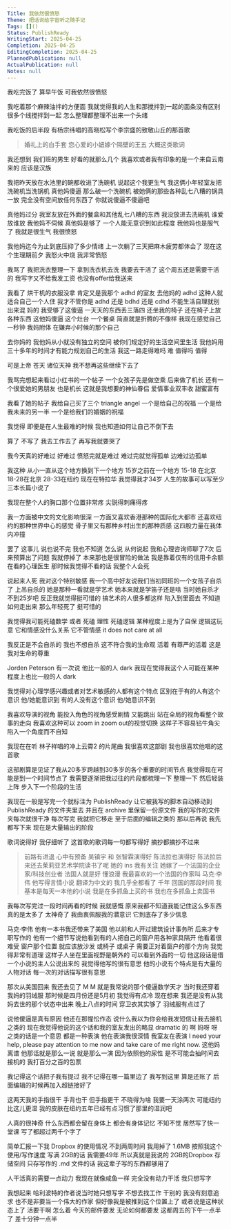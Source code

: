 ```yaml
---
Title: 我依然很愤怒
Theme: 把话说给宇宙听之随手记
Tags: []()
Status: PublishReady
WritingStart: 2025-04-25
Completion: 2025-04-25
EditingCompletion: 2025-04-25
PlannedPublication: null
ActualPublication: null
Notes: null
---
```

我吃完饭了
算早午饭
可我依然很愤怒

我吃着那个麻辣油拌的方便面
我就觉得我的人生和那搅拌到一起的面条没有区别
很多个线搅拌到一起
怎么整理都整理不出来一个头绪

我吃饭的后半段
有杨宗纬唱的高晓松写个李宗盛的致敬山丘的那首歌
> 婚礼上的白手套
> 您心爱的小妞嫁个隔壁的王五
大概这类歌词

我还想到
我们班的男生
好看的就那么几个
我喜欢或者我有印象的是一个来自云南来的
应该是汉族

我把昨天放在水池里的碗都收进了洗碗机
说起这个我更生气
我这俩小年轻室友把洗碗机当洗锅机
真他妈傻逼
那么破一个洗碗机
被她俩的那些各种乱七八糟的锅具一放
完全没有空间放任何东西了
你就说傻逼不傻逼吧

真他妈过分
我室友放在外面的餐盒和其他乱七八糟的东西
我没放进去洗碗机
谁爱放谁放
我他妈不伺候
真他妈是够了
一个人能无意识到如此程度
我他妈也是服气了
我就是很生气
我很愤怒

我他妈迄今为止到底压抑了多少情绪
上一次躺了三天把麻木疲劳都体会了
现在这个生理期前夕 我怒火中烧
我非常愤怒

我骂了
我把洗衣整理一下
拿到洗衣机去洗
我要去干活了
这个周五还是需要干活的
我写字又不给我发工资
也没有offer给我送来

我看了 烘干机的衣服没拿
肯定又是我那个 adhd 的室友
去他妈的 adhd 这种人就适合自己一个人住
我才不管你是 adhd 还是 bdhd 还是 cdhd 
不能生活自理就别出来混
妈的
我受够了这傻逼
一天天的东西丢三落四
还坐我的椅子
还在椅子上放各种东西
这他妈傻逼
这个灶台 一个餐桌 简直就是折腾的不像样
我现在感觉自己一秒钟 
我妈附体
在嫌弃小时候的那个自己

去你妈的
我他妈从小就没有独立的空间
被你们规定好的生活空间里生活
我他妈用三十多年的时间才有能力规划自己的生活
我这一路走得难吗
难
值得吗
值得

可是上帝
苍天
诸位天神
我不想再这些继续下去了

我骂完想起来看过小红书的一个帖子
一个女孩子先是做空乘
后来做了机长
还有一个很爱她的男朋友
也是机长
这就是我想要的神仙眷侣
爱情事业双丰收
甜蜜富有

我看了她的帖子
我给自己买了三个 triangle angel 
一个是给自己的祝福
一个是给我未来的另一半
一个是给我们的婚姻的祝福

我觉得
即便是在人生最难的时候
我也知道如何让自己不倒下去

算了 
不写了
我去工作去了
再写我就要哭了

我今天真的好难过
好难过
愤怒完就是难过
难过完就觉得孤单
边难过边孤单

我这种
从小一直从这个地方换到下一个地方 
15岁之前在一个地方
15-18 在北京
18-28在北京
28-33在纽约
现在在特拉华
我觉得我才34岁
人生的故事可以写至少三本长篇小说了

我现在整个人的胸口那个位置非常疼
尖锐得刺痛得疼

我一方面被中文的文化影响很深
一方面又喜欢香港那种的国际化大都市
还喜欢纽约的那种世界中心的感觉
骨子里又有那种乡村出生的那种质感
这四股力量在我体内冲撞

罢了
这事儿 说也说不完
我也不知道 怎么说 从何说起
我和心理咨询师聊了7次 后来预算出了问题 我就停掉了
本来那也是很冒险的做法 我是靠着仅有的信用卡余额在看的心理医生
那时候我觉得不看的话 我整个人会死

说起来人死
我对这个特别敏感
我一个高中好友说我们当初同班的一个女孩子自杀了
上吊自杀的
她是那种一看就是学艺术 她本来就是学笛子还是啥
当时她自杀才不到25岁吧
反正我就觉得挺可惜的
搞艺术的人很多都这样 陷入到里面去 不知道如何走出来 
那么年轻死了 挺可惜的

我觉得我可能死磕数学 或者 死磕 理性 死磕逻辑 某种程度上是为了自保
逻辑这玩意 它和情感没什么关系 它不管情感 it does not care at all

我反正是不会自杀的
我也不想自杀
这不符合我的生命观
活着 有尊严的活着 这是我对生命的尊重

Jorden Peterson 有一次说 他比一般的人 dark
我现在觉得我这个人可能在某种程度上也比一般的人 dark

我觉得对心理学感兴趣或者对艺术敏感的人都有这个特点
区别在于有的人有这个意识 他/她能意识到
有的人没有这个意识 他/她意识不到

我喜欢导演的视角
能投入角色的视角感受剧情 又能跳出 站在全局的视角看整个故事的走向
我喜欢这种可以 zoom in zoom out的视觉切换
这样子不容易钻牛角尖
陷入一个角度而不自知

我现在在听 林子祥唱的冲上云霄2 的片尾曲
我很喜欢这部剧
我也很喜欢他唱的这首歌

这部剧算是见证了我从20多岁跨越到30多岁的各个重要的时间节点
我觉得现在可能是到一个时间节点了
我需要逐渐把我过往的片段都梳理一下 整理一下
然后轻装上阵 步入下一个阶段的生活

我现在一般是写完一个就标注为 PublishReady 让它被我写的脚本自动移动到 PublishReady 的文件夹里去 并且在 archive 里保留一份原文件
我的写作的文件夹每次就很干净
每次写完 我就把它移走 至于后面的编辑之类的 那以后再说 我先都写下来 现在是大量输出的阶段

歌词说得好
我仔细听了 这首歌的歌词每一句都写得好 摘抄都摘抄不过来
> 前路有进退 心中有预备
吴镇宇 和 张智霖演得好 陈法拉也演得好 陈法拉后来还去茱莉亚艺术学院读书了呢 她的 ins 我有关注 她嫁了一个法国的企业家/科技创业者 法国人就是好 懂浪漫
我最喜欢的一个法国的作家叫 马克·李伟
他写得言情小说 翻译为中文的 我几乎全都看了 千年 回国的那段时间 我基本是每天一本他的小说 
我是在多抓鱼上买的书
我也在多抓鱼上卖国书

我每次写完过一段时间再看的时候
我就感慨 原来我都不知道我能记住这么多东西
真的是太多了 太神奇了
我由衷佩服我的潜意识
它到底存了多少信息

马克·李伟
他有一本书我还带来了美国
他以前和人开过建筑设计事务所
后来才专职写作的
他有一个细节写说他看到有的人把自己的窗户用各种家具隔开 他看着很难受
窗户那个位置 就应该放沙发 或椅子 或桌子 需要正对着窗户的那个方向
我觉得非常有道理
这样子人坐在里面视野是朝外的 可以看到外面的一切
他这段话是借一个小说的主人公说出来的
我觉得他写的很有意思
他的小说有个特点是有大量的人物对话
每一次的对话描写很有意思

那次从美国回来 我还去见了 M
M 就是我常说的那个傻逼数学天才
当时我还穿着我妈的羽绒服
那时候是四月份还是5月初 我觉得有点冷
现在想来 我还是没有从我妈去世的那个状态中出来
晚上八点的时间 穿卫衣其实够了
羽绒服有点过了

说他傻逼是真有原因
他还在那惺忪作态
说什么我以为你会给我发短信让我去接机之类的
现在我觉得他说的这个话和我的室友发出的略显 dramatic 的 啊 妈呀 呀 之类的话是一个意思
都是一种表演
他在表演我很深情
我室友在表演 I need your help, please pay attention to me now and take care of me right now.
这他妈离谱
他那话就是那么一说 就是那么一演 因为依照他的尿性 是不可能会抽时间去接机的 我打百分之百的包票

我记得这个话把子我有提过
我不记得在哪一篇里边了
我写到这里
算是还账了
后面编辑的时候再加入超链接好了

这两天我的手指很干
手背也干
但手指更干
不晓得为啥
我要一天涂两次
可能纽约比这儿更湿
我的皮肤在纽约五年已经有点习惯了那里的湿润吧

人真的很神奇
什么东西都会留在身体上
都会有身体记忆
不知不觉 居然写了快一堂课
写了都超过两千个字了

简单汇报一下我 Dropbox 的使用情况
不到两周时间 我用掉了 1.6MB
按照我这个使用/写作速度 写满 2GB的话 我需要49年
所以真就是我说的 2GB的Dropbox 存储空间 只存写作的 .md 文件的话 我这辈子写的东西都够用了

人干活真的需要一点动力
我现在就像咸鱼一样 
完全没有动力干活
我只想写字

我想起来 哈利波特的作者说当时她只想写字 不想去找工作 干别的
我没有刻意追求 
也不是非要当一个伟大的作家
但好像我是被推到这个位置上了
或者说是这种状态上了
活要干啊
怎么着
今天的邮件要发 
无论如何都要发
这都周五的下午一点半了
差十分钟一点半

